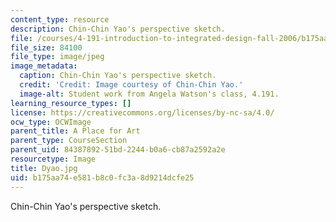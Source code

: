 ```yaml
---
content_type: resource
description: Chin-Chin Yao's perspective sketch.
file: /courses/4-191-introduction-to-integrated-design-fall-2006/b175aa74e581b8c0fc3a8d9214dcfe25_Dyao.jpg
file_size: 84100
file_type: image/jpeg
image_metadata:
  caption: Chin-Chin Yao's perspective sketch.
  credit: 'Credit: Image courtesy of Chin-Chin Yao.'
  image-alt: Student work from Angela Watson's class, 4.191.
learning_resource_types: []
license: https://creativecommons.org/licenses/by-nc-sa/4.0/
ocw_type: OCWImage
parent_title: A Place for Art
parent_type: CourseSection
parent_uid: 84387892-51bd-2244-b0a6-cb87a2592a2e
resourcetype: Image
title: Dyao.jpg
uid: b175aa74-e581-b8c0-fc3a-8d9214dcfe25
---
```

Chin-Chin Yao's perspective sketch.